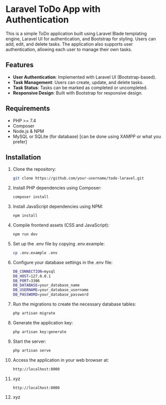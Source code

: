 # Laravel ToDo App with Authentication

This is a simple ToDo application built using Laravel Blade templating engine, Laravel UI for authentication, and Bootstrap for styling. Users can add, edit, and delete tasks. The application also supports user authentication, allowing each user to manage their own tasks.

## Features

- **User Authentication**: Implemented with Laravel UI (Bootstrap-based).
- **Task Management**: Users can create, update, and delete tasks.
- **Task Status**: Tasks can be marked as completed or uncompleted.
- **Responsive Design**: Built with Bootstrap for responsive design.

## Requirements

- PHP >= 7.4
- Composer
- Node.js & NPM
- MySQL or SQLite (for database) [can be done using XAMPP or what you prefer]

## Installation

1. Clone the repository:
   ```bash
   git clone https://github.com/your-username/todo-laravel.git
2. Install PHP dependencies using Composer:
   ```bash
   composer install
3. Install JavaScript dependencies using NPM:
   ```bash
   npm install
4. Compile frontend assets (CSS and JavaScript):
   ```bash
   npm run dev
5. Set up the .env file by copying .env.example:
   ```bash
   cp .env.example .env
6. Configure your database settings in the .env file:
   ```bash
   DB_CONNECTION=mysql
   DB_HOST=127.0.0.1
   DB_PORT=3306
   DB_DATABASE=your_database_name
   DB_USERNAME=your_database_username
   DB_PASSWORD=your_database_password

7. Run the migrations to create the necessary database tables:
   ```bash
   php artisan migrate
8. Generate the application key:
   ```bash
   php artisan key:generate
9. Start the server:
    ```bash
    php artisan serve
10. Access the application in your web browser at:
    ```bash
    http://localhost:8000
10. xyz
    ```bash
    http://localhost:8000
11. xyz
